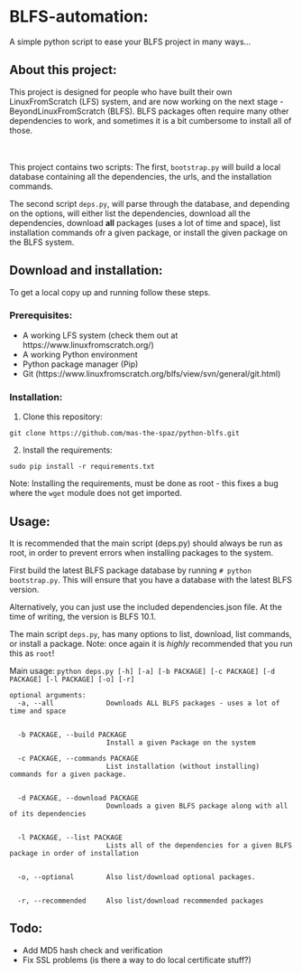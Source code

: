 # BLFS-automation:
A simple python script to ease your BLFS project in many ways...


## About this project:
This project is designed for people who have built their own LinuxFromScratch (LFS) system, and are now working on the next stage - BeyondLinuxFromScratch (BLFS).
BLFS packages often require many other dependencies to work, and sometimes it is a bit cumbersome to install all of those.
    
<br><br>
This project contains two scripts: The first, ```bootstrap.py``` will build a local database containing all the dependencies, the urls, and the installation commands.

The second script ```deps.py```, will parse through the database, and depending on the options, will either list the dependencies, download all the dependencies, download **all** packages (uses a lot of time and space), list installation commands ofr a given package, or install the given package on the BLFS system.

     


## Download and installation:
To get a local copy up and running follow these steps.

### Prerequisites:
<ul>
    <li>A working LFS system (check them out at https://www.linuxfromscratch.org/)</li>
    <li>A working Python environment</li>
    <li>Python package manager (Pip)</li>
    <li>Git (https://www.linuxfromscratch.org/blfs/view/svn/general/git.html)</li>
</ul>

### Installation:
1. Clone this repository:
```
git clone https://github.com/mas-the-spaz/python-blfs.git
```

2. Install the requirements:
```
sudo pip install -r requirements.txt
```
Note: Installing the requirements, must be done as root - this fixes a bug where the ```wget``` module does not get imported.

## Usage:
It is recommended that the main script (deps.py) should always be run as root, in order to prevent errors when installing packages to the system.

First build the latest BLFS package database by running ```# python bootstrap.py```.
This will ensure that you have a database with the latest BLFS version.

Alternatively, you can just use the included dependencies.json file. At the time of writing, the version is BLFS 10.1.

 
The main script ```deps.py```, has many options to list, download, list commands, or install a package.
Note: once again it is *highly* recommended that you run this as ```root```!

Main usage: ```python deps.py [-h] [-a] [-b PACKAGE] [-c PACKAGE] [-d PACKAGE] [-l PACKAGE] [-o] [-r]```

```
optional arguments:
  -a, --all             Downloads ALL BLFS packages - uses a lot of time and space


  -b PACKAGE, --build PACKAGE
                        Install a given Package on the system

  -c PACKAGE, --commands PACKAGE
                        List installation (without installing) commands for a given package. 


  -d PACKAGE, --download PACKAGE
                        Downloads a given BLFS package along with all of its dependencies


  -l PACKAGE, --list PACKAGE
                        Lists all of the dependencies for a given BLFS package in order of installation


  -o, --optional        Also list/download optional packages.


  -r, --recommended     Also list/download recommended packages
  ```

## Todo:
<ul>
<li>Add MD5 hash check and verification</li>
<li>Fix SSL problems (is there a way to do local certificate stuff?)</li>
</ul>




